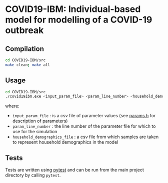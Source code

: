 COVID19-IBM: Individual-based model for modelling of a COVID-19 outbreak
========================================================================


Compilation
-----------

```bash
cd COVID19-IBM/src
make clean; make all
```

Usage
-----

```bash
cd COVID19-IBM/src
./covid19ibm.exe <input_param_file> <param_line_number> <household_demographics_file>
```

where:
* `input_param_file` : is a csv file of parameter values (see [params.h](src/params.h) for description of parameters)
* `param_line_number` : the line number of the parameter file for which to use for the simulation
* `household_demographics_file` : a csv file from which samples are taken to represent household demographics in the model

Tests
-----

Tests are written using [pytest](https://docs.pytest.org/en/latest/getting-started.html) and can be run from the main project directory by calling `pytest`.

